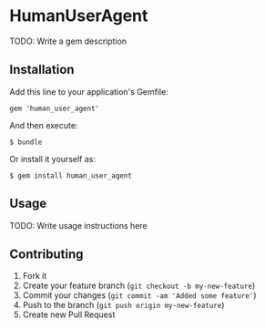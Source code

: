 # HumanUserAgent

TODO: Write a gem description

## Installation

Add this line to your application's Gemfile:

    gem 'human_user_agent'

And then execute:

    $ bundle

Or install it yourself as:

    $ gem install human_user_agent

## Usage

TODO: Write usage instructions here

## Contributing

1. Fork it
2. Create your feature branch (`git checkout -b my-new-feature`)
3. Commit your changes (`git commit -am 'Added some feature'`)
4. Push to the branch (`git push origin my-new-feature`)
5. Create new Pull Request
